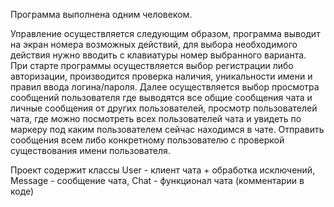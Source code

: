 Программа выполнена одним человеком.

Управление осуществляется следующим образом, программа выводит на экран номера возможных действий, для выбора необходимого действия нужно вводить с клавиатуры номер выбранного варианта.
При старте программы осуществляется выбор регистрации либо авторизации, производится проверка наличия, уникальности имени и правил ввода логина/пароля. Далее осуществляется выбор просмотра сообщений пользователя где выводятся все общие сообщения чата и личные сообщения от других пользователей, просмотр пользователей чата, где можно посмотреть всех пользователей чата и увидеть по маркеру под каким пользователем сейчас находимся в чате. Отправить сообщения всем либо конкретному пользователю с проверкой существования имени пользователя.

Проект содержит классы User - клиент чата + обработка исключений, Message - сообщение чата, Chat - функционал чата (комментарии в коде)
